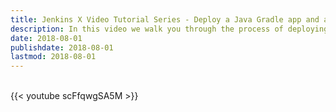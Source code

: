 ```yaml
---
title: Jenkins X Video Tutorial Series - Deploy a Java Gradle app and add custom Tekton Steps To Your Pipeline
description: In this video we walk you through the process of deploying a Java Gradle application, which we create using our built-in QuickStart.  After creating the app, we add a custom step to the Tekton pipeline and show you the build logs so that you can see the custom step ran successfully.
date: 2018-08-01
publishdate: 2018-08-01
lastmod: 2018-08-01
---
```


</br>
{{< youtube scFfqwgSA5M >}}